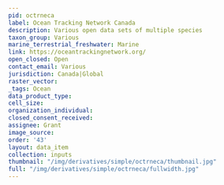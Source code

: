 ```yaml
---
pid: octrneca
label: Ocean Tracking Network Canada
description: Various open data sets of multiple species
taxon_group: Various
marine_terrestrial_freshwater: Marine
link: https://oceantrackingnetwork.org/
open_closed: Open
contact_email: Various
jurisdiction: Canada|Global
raster_vector: 
_tags: Ocean
data_product_type: 
cell_size: 
organization_individual: 
closed_consent_received: 
assignee: Grant
image_source: 
order: '43'
layout: data_item
collection: inputs
thumbnail: "/img/derivatives/simple/octrneca/thumbnail.jpg"
full: "/img/derivatives/simple/octrneca/fullwidth.jpg"
---
```

